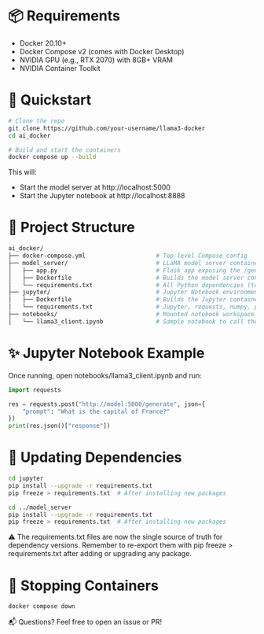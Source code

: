 # 📦 Requirements
* Docker 20.10+
* Docker Compose v2 (comes with Docker Desktop)
* NVIDIA GPU (e.g., RTX 2070) with 8GB+ VRAM
* NVIDIA Container Toolkit

# 🚀 Quickstart
```bash
# Clone the repo
git clone https://github.com/your-username/llama3-docker
cd ai_docker 

# Build and start the containers
docker compose up --build
```

This will:

* Start the model server at http://localhost:5000
* Start the Jupyter notebook at http://localhost:8888

# 📁 Project Structure
```bash
ai_docker/
├── docker-compose.yml                    # Top-level Compose config
├── model_server/                         # LLaMA model server container
│   ├── app.py                            # Flask app exposing the /generate endpoint
│   ├── Dockerfile                        # Builds the model server container
│   └── requirements.txt                  # All Python dependencies (torch, transformers, etc.)
├── jupyter/                              # Jupyter Notebook environment
│   ├── Dockerfile                        # Builds the Jupyter container
│   └── requirements.txt                  # Jupyter, requests, numpy, pandas, etc.
├── notebooks/                            # Mounted notebook workspace
│   └── llama3_client.ipynb               # Sample notebook to call the model API
```

# ✨ Jupyter Notebook Example
Once running, open notebooks/llama3_client.ipynb and run:

```python
import requests

res = requests.post("http://model:5000/generate", json={
    "prompt": "What is the capital of France?"
})
print(res.json()["response"])
```

# 🔧 Updating Dependencies
```bash
cd jupyter
pip install --upgrade -r requirements.txt
pip freeze > requirements.txt  # After installing new packages

cd ../model_server
pip install --upgrade -r requirements.txt
pip freeze > requirements.txt  # After installing new packages
```

⚠️ The requirements.txt files are now the single source of truth for dependency versions. Remember to re-export them with pip freeze > requirements.txt after adding or upgrading any package.

# 🧹 Stopping Containers
```bash
docker compose down
```

📬 Questions?
Feel free to open an issue or PR!